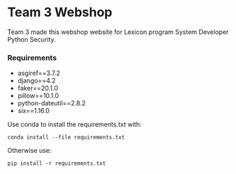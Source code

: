 # Team 3 Webshop

Team 3 made this webshop website for Lexicon program System Developer Python Security.

<!-- Visit the pages **[site](https://Unnatithaker96.github.io/Django-project/)** hosted here on github! -->

### Requirements

- asgiref==3.7.2
- django==4.2
- faker==20.1.0
- pillow==10.1.0
- python-dateutil==2.8.2
- six==1.16.0

Use conda to install the requirements.txt with: 

```conda install --file requirements.txt```

Otherwise use:

```pip install -r requirements.txt```
